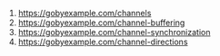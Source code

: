 1. https://gobyexample.com/channels
2. https://gobyexample.com/channel-buffering
3. https://gobyexample.com/channel-synchronization
4. https://gobyexample.com/channel-directions
